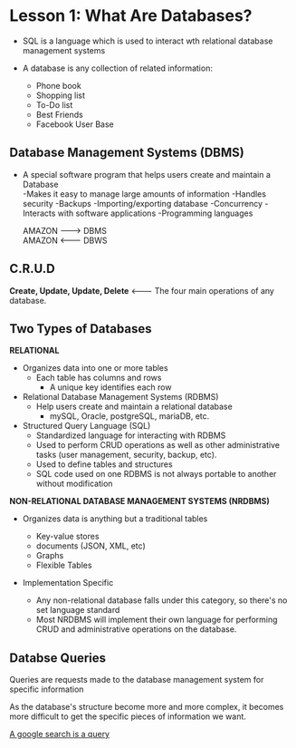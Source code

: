 # Lesson 1: What Are Databases?

- SQL is a language which is used to interact wth relational database management systems
- A database is any collection of related information:

  - Phone book
  - Shopping list
  - To-Do list
  - Best Friends
  - Facebook User Base 

## Database Management Systems (DBMS)

  - A special software program that helps users create and maintain a Database  
    -Makes it easy to manage large amounts of information
    -Handles security
    -Backups
    -Importing/exporting database
    -Concurrency
    -Interacts with software applications
      -Programming languages

    AMAZON ---> DBMS                                    
    AMAZON <--- DBWS

## C.R.U.D
<b>Create, Update, Update, Delete</b> <--- The four main operations of any database.

## Two Types of Databases

<b>RELATIONAL </b>

- Organizes data into one or more tables
  - Each table has columns and rows
    - A unique key identifies each row
- Relational Database Management Systems (RDBMS)
  - Help users create and maintain a relational database
    - mySQL, Oracle, postgreSQL, mariaDB, etc.
- Structured Query Language (SQL)
  - Standardized language for interacting with RDBMS
  - Used to perform CRUD operations as well as other administrative tasks (user management, security, backup, etc). 
  - Used to define tables and structures
  - SQL code used on one RDBMS is not always portable to another without modification

<b>NON-RELATIONAL DATABASE MANAGEMENT SYSTEMS (NRDBMS)</b>

- Organizes data is anything but a traditional tables
  - Key-value stores
  - documents (JSON, XML, etc)
  - Graphs
  - Flexible Tables

- Implementation Specific
  -  Any non-relational database falls under this category, so there's no set language standard
  - Most NRDBMS will implement their own language for performing CRUD and administrative operations on the database. 

<h2>Databse Queries</h2>

Queries are requests made to the database management system for specific information

As the database's structure become more and more complex, it becomes more difficult to get the specific pieces of information we want. 

<u> A google search is a query</u>
